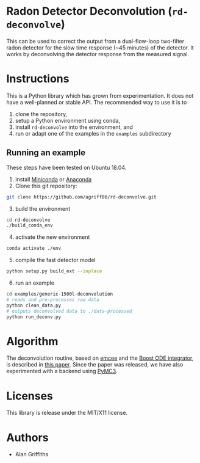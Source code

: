 Radon Detector Deconvolution (`rd-deconvolve`)
==============================================

This can be used to correct the output from a dual-flow-loop two-filter radon
detector for the slow time response (~45 minutes) of the detector. It works
by deconvolving the detector response from the measured signal.


Instructions
============

This is a Python library which has grown from experimentation.  It does not have a well-planned or stable API.  The recommended way to use it is to 
1. clone the repository, 
2. setup a Python environment using conda, 
3. install `rd-deconvolve` into the environment, and
4. run or adapt one of the examples in the `examples` subdirectory

Running an example
------------------

These steps have been tested on Ubuntu 18.04.

1. install [Miniconda](https://docs.conda.io/en/latest/miniconda.html) or [Anaconda](https://www.anaconda.com/products/individual)
2. Clone this git repository: 
```sh
git clone https://github.com/agriff86/rd-deconvolve.git
```
3. build the environment
```sh
cd rd-deconvolve
./build_conda_env
```
4. activate the new environment
```sh
conda activate ./env
```
5. compile the fast detector model
```sh
python setup.py build_ext --inplace
```
6. run an example
```sh
cd examples/generic-1500l-deconvolution
# reads and pre-processes raw data
python clean_data.py
# outputs deconvolved data to ./data-processed
python run_deconv.py
```

Algorithm
==========
The deconvolution routine, based on [emcee](https://emcee.readthedocs.io/en/stable/user/sampler/) and the [Boost ODE integrator](https://www.boost.org/doc/libs/1_75_0/libs/numeric/odeint/doc/html/index.html), is described in [this paper](https://doi.org/10.5194/amt-9-2689-2016).  Since the paper was released, we have also experimented with a backend using [PyMC3](https://docs.pymc.io/).


Licenses
========

This library is release under the MIT/X11 license.


Authors
=======

* Alan Griffiths

